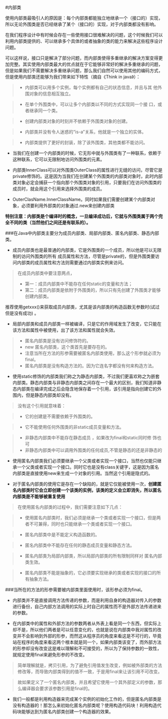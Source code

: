 #内部类

使用内部类最吸引人的原因是：每个内部类都能独立地继承一个（接口的）实现，所以无论外围类是否已经继承了某个（接口的）实现，对于内部类都没有影响。

在我们程序设计中有时候会存在一些使用接口很难解决的问题，这个时候我们可以利用内部类提供的、可以继承多个具体的或者抽象的类的能力来解决这些程序设计问题。

可以这样说，接口只是解决了部分问题，而内部类使得多重继承的解决方案变得更加完整。其实使用内部类最大的优点就在于它能够非常好的解决多重继承的问题，但是如果我们不需要解决多重继承问题，那么我们自然可以使用其他的编码方式，但是使用内部类还能够为我们带来如下特性（摘自《Think in java》）：

 >- 内部类可以用多个实例，每个实例都有自己的状态信息，并且与其    他外围对象的信息相互独立。

 >- 在单个外围类中，可以让多个内部类以不同的方式实现同一个接
    口，或者继承同一个类。

 >- 创建内部类对象的时刻并不依赖于外围类对象的创建。

 >- 内部类并没有令人迷惑的“is-a”关系，他就是一个独立的实体。

>-  内部类提供了更好的封装，除了该外围类，其他类都不能访问。


- 当我们在创建一个内部类的时候，它无形中就与外围类有了一种联系，依赖于这种联系，它可以无限制地访问外围类的元素。		

- 内部类InnerClass可以对外围类OuterClass的属性进行无缝的访问，尽管它是private修饰的。这是因为当我们在创建某个外围类的内部类对象时，此时内部类对象必定会捕获一个指向那个外围类对象的引用，只要我们在访问外围类的成员时，就会用这个引用来选择外围类的成员。

- OuterClasName.InnerClassName。同时如果我们需要创建某个内部类对象，必须要利用外部类的对象通过.new来创建内部类

**特别注意：内部类是个编译时的概念，一旦编译成功后，它就与外围类属于两个完全不同的类（当然他们之间还是有联系的）。**

###在Java中内部类主要分为成员内部类、局部内部类、匿名内部类、静态内部类。

- 成员内部类也是最普通的内部类，它是外围类的一个成员，所以他是可以无限制的访问外围类的所有 成员属性和方法，尽管是private的，但是外围类要访问内部类的成员属性和方法则需要通过内部类实例来访问。

>在成员内部类中要注意两点，
>
>- 第一：成员内部类中不能存在任何static的变量和方法；
>- 第二：成员内部类是依附于外围类的，所以只有先创建了外围类才能够创建内部类。

推荐使用getxxx()来获取成员内部类，尤其是该内部类的构造函数无参数时(试过但是没有成功) 。

- 局部内部类和成员内部类一样被编译，只是它的作用域发生了改变，它只能在该方法和属性中被使用，出了该方法和属性就会失效。

>- 匿名内部类是没有访问修饰符的。
>- new 匿名内部类，这个类首先是要存在的。
>- 注意当所在方法的形参需要被匿名内部类使用，那么这个形参就必须为final。
>- 匿名内部类是没有构造方法的。因为它连名字都没有何来构造方法。

- 使用static修饰的内部类我们称之为静态内部类，不过我们更喜欢称之为嵌套内部类。静态内部类与非静态内部类之间存在一个最大的区别，我们知道非静态内部类在编译完成之后会隐含地保存着一个引用，该引用是指向创建它的外围内，但是静态内部类却没有。

> 没有这个引用就意味着：

>- 它的创建是不需要依赖于外围类的。

>- 它不能使用任何外围类的非static成员变量和方法。

>- 非静态内部类中不能存在静态成员 ，如果改为final和static同时修   饰也可
>- 非静态内部类中可以调用外围类的任何成员,不管是静态的还是非静态的

- 使用匿名内部类我们必须要继承一个父类或者实现一个接口，当然也仅能只继承一个父类或者实现一个接口。同时它也是没有class关键字，这是因为匿名内部类是直接使用new来生成一个对象的引用。当然这个引用是隐式的。

- 对于匿名内部类的使用它是存在一个缺陷的，就是它仅能被使用一次，**创建匿名内部类时它会立即创建一个该类的实例，该类的定义会立即消失，所以匿名内部类是不能够被重复使用**

 >在使用匿名内部类的过程中，我们需要注意如下几点：

>- 使用匿名内部类时，我们必须是继承一个类或者实现一个接口，但是两者不可兼得，同时也只能继承一个类或者实现一个接口。

>- 匿名内部类中是不能定义构造函数的。

>- 匿名内部类中不能存在任何的静态成员变量和静态方法。

>- 匿名内部类为局部内部类，所以局部内部类的所有限制同样对   匿名内部类生效。

>- 匿名内部类不能是抽象的，它必须要实现继承的类或者实现的接口的所有抽象方法。

###当所在的方法的形参需要被内部类里面使用时，该形参必须为final。

- 内部类并不是直接调用方法传递的参数，而是利用自身的构造器对传入的参数进行备份，自己内部方法调用的实际上时自己的属性而不是外部方法传递进来的参数。

- 在内部类中的属性和外部方法的参数两者从外表上看是同一个东西，但实际上却不是，所以他们两者是可以任意变化的，也就是说在内部类中我对属性的改变并不会影响到外部的形参，而然这从程序员的角度来看这是不可行的，毕竟站在程序的角度来看这两个根本就是同一个，如果内部类该变了，而外部方法的形参却没有改变这是难以理解和不可接受的，所以为了保持参数的一致性，就规定使用final来避免形参的不改变。

>简单理解就是，拷贝引用，为了避免引用值发生改变，例如被外部类的方法修改等，而导致内部类得到的值不一致，于是用final来让该引用不可改变。

>故如果定义了一个匿名内部类，并且希望它使用一个其外部定义的参数，那么编译器会要求该参数引用是final的。

- 我们一般都是利用构造器来完成某个实例的初始化工作的，但是匿名内部类是没有构造器的！那怎么来初始化匿名内部类呢？使用构造代码块！利用构造代码块能够达到为匿名内部类创建一个构造器的效果。